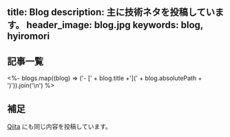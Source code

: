 title: Blog
description: 主に技術ネタを投稿しています。
header_image: blog.jpg
keywords: blog, hyiromori
---

## 記事一覧

<%- blogs.map((blog) => ('- [' + blog.title +'](' + blog.absolutePath + ')')).join('\n') %>

## 補足

[Qiita](https://qiita.com/hyiromori) にも同じ内容を投稿しています。
